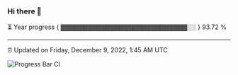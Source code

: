 ### Hi there 👋

⏳ Year progress { ▓▓▓▓▓▓▓▓▓▓▓▓▓▓▓▓▓▓▓▓▓▓▓▓▓▓▓▓░░ } 93.72 %

---

⏰ Updated on Friday, December 9, 2022, 1:45 AM UTC

![Progress Bar CI](https://github.com/arthurbuhl/arthurbuhl/workflows/Progress%20Bar%20CI/badge.svg)
